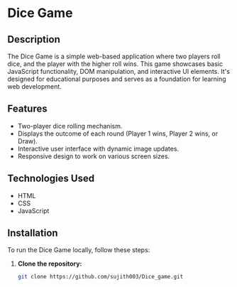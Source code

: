 # Dice Game

## Description
The Dice Game is a simple web-based application where two players roll dice, and the player with the higher roll wins. This game showcases basic JavaScript functionality, DOM manipulation, and interactive UI elements. It's designed for educational purposes and serves as a foundation for learning web development.

## Features
- Two-player dice rolling mechanism.
- Displays the outcome of each round (Player 1 wins, Player 2 wins, or Draw).
- Interactive user interface with dynamic image updates.
- Responsive design to work on various screen sizes.

## Technologies Used
- HTML
- CSS
- JavaScript

## Installation
To run the Dice Game locally, follow these steps:

1. **Clone the repository:**
   ```bash
   git clone https://github.com/sujith003/Dice_game.git
